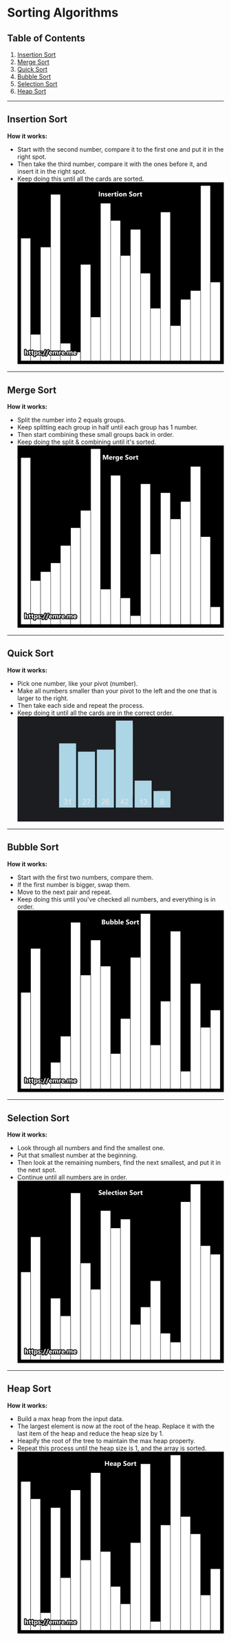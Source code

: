 # Sorting Algorithms

## Table of Contents
1. [Insertion Sort](#insertion-sort)
2. [Merge Sort](#merge-sort)
3. [Quick Sort](#quick-sort)
4. [Bubble Sort](#bubble-sort)
5. [Selection Sort](#selection-sort)
6. [Heap Sort](#heap-sort)

---

## Insertion Sort
**How it works:**
- Start with the second number, compare it to the first one and put it in the right spot.
- Then take the third number, compare it with the ones before it, and insert it in the right spot.
- Keep doing this until all the cards are sorted.
![insertionSort](../img/insertion.gif)
---

## Merge Sort
**How it works:**
- Split the number into 2 equals groups.
- Keep splitting each group in half until each group has 1 number.
- Then start combining these small groups back in order.
- Keep doing the split & combining until it's sorted.
![mergeSort](../img/merge.gif)
---

## Quick Sort
**How it works:**
- Pick one number, like your pivot (number).
- Make all numbers smaller than your pivot to the left and the one that is larger to the right.
- Then take each side and repeat the process.
- Keep doing it until all the cards are in the correct order.
![quickSort](../img/quick-sort.gif)
---

## Bubble Sort
**How it works:**
- Start with the first two numbers, compare them.
- If the first number is bigger, swap them.
- Move to the next pair and repeat.
- Keep doing this until you've checked all numbers, and everything is in order.
![bubbleSort](../img/bubble.gif)
---

## Selection Sort
**How it works:**
- Look through all numbers and find the smallest one.
- Put that smallest number at the beginning.
- Then look at the remaining numbers, find the next smallest, and put it in the next spot.
- Continue until all numbers are in order.
![selectionSort](../img/selection.gif)
---

## Heap Sort
**How it works:**
- Build a max heap from the input data.
- The largest element is now at the root of the heap. Replace it with the last item of the heap and reduce the heap size by 1.
- Heapify the root of the tree to maintain the max heap property.
- Repeat this process until the heap size is 1, and the array is sorted.
![heapSort](../img/heap.gif)